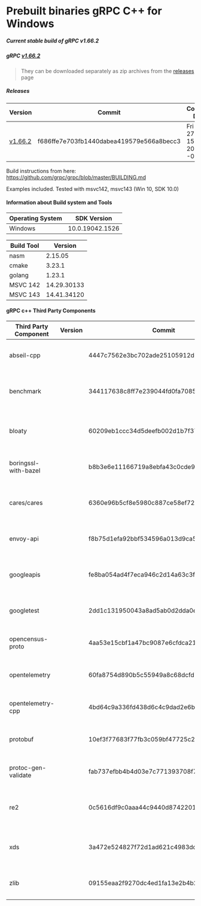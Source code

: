 # Prebuilt binaries gRPC C++ for Windows

##### Current stable build of gRPC v1.66.2

##### gRPC [v1.66.2](https://github.com/grpc/grpc/releases/tag/v1.66.2)

> They can be downloaded separately as zip archives from the [releases](https://github.com/thommyho/gRPC_windows/releases) page

##### Releases

| Version                                                                  | Commit                                   | Commit-Date                    | Debug                   | Release                 | RelWithDebInfo          | MSVC143 32Bit           | MSVC143 64Bit           | MSVC142 32 Bit          | MSVC142 64 Bit          | Example                 |
|--------------------------------------------------------------------------|------------------------------------------|--------------------------------|-------------------------|-------------------------|-------------------------|-------------------------|-------------------------|-------------------------|-------------------------|-------------------------|
| [v1.66.2](https://github.com/thommyho/gRPC_windows/releases/tag/v1.66.2) | f686ffe7e703fb1440dabea419579e566a8becc3 | Fri Sep 27 15:05:48 2024 -0700 | :ballot_box_with_check: | :ballot_box_with_check: | :ballot_box_with_check: | :ballot_box_with_check: | :ballot_box_with_check: | :ballot_box_with_check: | :ballot_box_with_check: | :ballot_box_with_check: |

Build instructions from here: <https://github.com/grpc/grpc/blob/master/BUILDING.md>

Examples included. Tested with msvc142, msvc143 (Win 10, SDK 10.0)

#### Information about Build system and Tools

| Operating System | SDK Version     |
|------------------|-----------------|
| Windows          | 10.0.19042.1526 |

| Build Tool | Version     |
|------------|-------------|
| nasm       | 2.15.05     |
| cmake      | 3.23.1      |
| golang     | 1.23.1      |
| MSVC 142   | 14.29.30133 |
| MSVC 143   | 14.41.34120 |

#### gRPC c++ Third Party Components

| Third Party Component | Version | Commit                                   | Link                                                             | Timestamp                      |
|-----------------------|---------|------------------------------------------|------------------------------------------------------------------|--------------------------------|
| abseil-cpp            |         | 4447c7562e3bc702ade25105912dce503f0c4010 | <https://github.com/abseil/abseil-cpp.git>                       | Thu Aug 1 14:05:11 2024 -0400  |
| benchmark             |         | 344117638c8ff7e239044fd0fa7085839fc03021 | <https://github.com/google/benchmark>                            | Thu Aug 31 13:16:50 2023 +0100 |
| bloaty                |         | 60209eb1ccc34d5deefb002d1b7f37545204f7f2 | <https://github.com/google/bloaty.git>                           | Sun Aug 15 10:36:22 2021 -0700 |
| boringssl-with-bazel  |         | b8b3e6e11166719a8ebfa43c0cde9ad7d57a84f6 | <https://github.com/google/boringssl.git>                        | Tue Sep 3 23:53:10 2024 +0000  |
| cares/cares           |         | 6360e96b5cf8e5980c887ce58ef727e53d77243a | <https://github.com/c-ares/c-ares.git>                           | Mon May 22 08:01:44 2023 -0400 |
| envoy-api             |         | f8b75d1efa92bbf534596a013d9ca5873f79dd30 | <https://github.com/envoyproxy/data-plane-api.git>               | Fri Jul 19 16:50:15 2024 +0000 |
| googleapis            |         | fe8ba054ad4f7eca946c2d14a63c3f07c0b586a0 | <https://github.com/googleapis/googleapis.git>                   | Mon Aug 19 07:44:05 2024 -0700 |
| googletest            |         | 2dd1c131950043a8ad5ab0d2dda0e0970596586a | <https://github.com/google/googletest.git>                       | Thu Oct 5 14:13:04 2023 -0700  |
| opencensus-proto      |         | 4aa53e15cbf1a47bc9087e6cfdca214c1eea4e89 | <https://github.com/census-instrumentation/opencensus-proto.git> | Tue Jul 21 15:46:08 2020 +1000 |
| opentelemetry         |         | 60fa8754d890b5c55949a8c68dcfd7ab5c2395df | <https://github.com/open-telemetry/opentelemetry-proto.git>      | Fri Jul 30 08:27:50 2021 +0400 |
| opentelemetry-cpp     |         | 4bd64c9a336fd438d6c4c9dad2e6b61b0585311f | <https://github.com/open-telemetry/opentelemetry-cpp>            | Wed Dec 6 20:39:21 2023 +0100  |
| protobuf              |         | 10ef3f77683f77fb3c059bf47725c27b3ff41e63 | <https://github.com/protocolbuffers/protobuf.git>                | Tue Sep 10 13:36:10 2024 -0700 |
| protoc-gen-validate   |         | fab737efbb4b4d03e7c771393708f75594b121e4 | <https://github.com/envoyproxy/protoc-gen-validate.git>          | Fri Jun 23 11:41:29 2023 -0700 |
| re2                   |         | 0c5616df9c0aaa44c9440d87422012423d91c7d1 | <https://github.com/google/re2.git>                              | Wed Mar 30 18:41:25 2022 +0000 |
| xds                   |         | 3a472e524827f72d1ad621c4983dd5af54c46776 | <https://github.com/cncf/xds.git>                                | Thu Nov 16 09:28:03 2023 -0500 |
| zlib                  |         | 09155eaa2f9270dc4ed1fa13e2b4b2613e6e4851 | <https://github.com/madler/zlib>                                 | Fri Aug 18 01:45:36 2023 -0700 |
